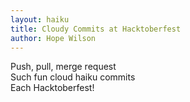 ```yaml
---
layout: haiku
title: Cloudy Commits at Hacktoberfest
author: Hope Wilson
---
```


Push, pull, merge request <br>
Such fun cloud haiku commits <br> 
Each Hacktoberfest! <br>

